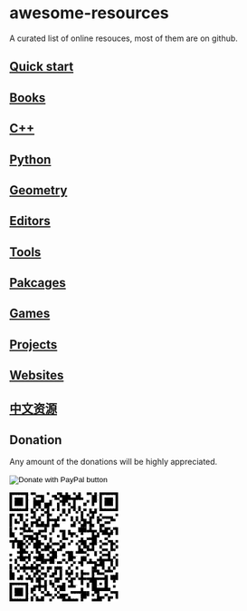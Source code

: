 # awesome-resources
A curated list of online resouces, most of them are on github.

## [Quick start](quick-start.md)

## [Books](books.md)

## [C++](C++.md)

## [Python](python.md)

## [Geometry](geometry.md)

## [Editors](editors.md)

## [Tools](tools.md)

## [Pakcages](packages.md)

## [Games](games.md)

## [Projects](projects.md)

## [Websites](websites.md)

## [中文资源](chinese.md)

## Donation
Any amount of the donations will be highly appreciated.
<form action="https://www.paypal.com/donate" method="post" target="_top">
<input type="hidden" name="hosted_button_id" value="FKEH96PFL8REL" />
<input type="image" src="https://www.paypalobjects.com/en_US/i/btn/btn_donate_LG.gif" border="0" name="submit" title="PayPal - The safer, easier way to pay online!" alt="Donate with PayPal button" />
<img alt="" border="0" src="https://www.paypal.com/en_US/i/scr/pixel.gif" width="1" height="1" />
</form>

![QRCode](QRCode.png "QRCode")
